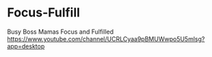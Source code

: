 # Focus-Fulfill
Busy Boss Mamas Focus and Fulfilled
https://www.youtube.com/channel/UCRLCyaa9pBMUWwpo5U5mlsg?app=desktop
